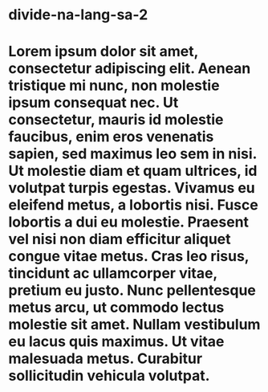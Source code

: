 # divide-na-lang-sa-2
# Lorem ipsum dolor sit amet, consectetur adipiscing elit. Aenean tristique mi nunc, non molestie ipsum consequat nec. Ut consectetur, mauris id molestie faucibus, enim eros venenatis sapien, sed maximus leo sem in nisi. Ut molestie diam et quam ultrices, id volutpat turpis egestas. Vivamus eu eleifend metus, a lobortis nisi. Fusce lobortis a dui eu molestie. Praesent vel nisi non diam efficitur aliquet congue vitae metus. Cras leo risus, tincidunt ac ullamcorper vitae, pretium eu justo. Nunc pellentesque metus arcu, ut commodo lectus molestie sit amet. Nullam vestibulum eu lacus quis maximus. Ut vitae malesuada metus. Curabitur sollicitudin vehicula volutpat.
